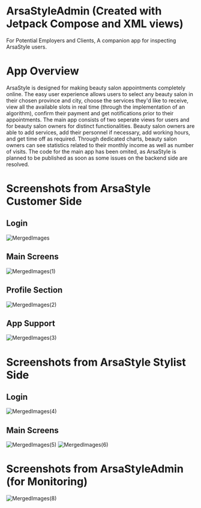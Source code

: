 # ArsaStyleAdmin (Created with Jetpack Compose and XML views)
 For Potential Employers and Clients, A companion app for inspecting ArsaStyle users.
 # App Overview
ArsaStyle is designed for making beauty salon appointments completely online. The easy user experience allows users to select any beauty salon in their chosen province and city, choose the services they'd like to receive, view all the available slots in real time (through the implementation of an algorithm), confirm their payment and get notifications prior to their appointments. 
The main app consists of two seperate views for users and for beauty salon owners for distinct functionalities. Beauty salon owners are able to add services, add their personnel if necessary, add working hours, and get time off as required. Through dedicated charts, beauty salon owners can see statistics related to their monthly income as well as number of visits.
The code for the main app has been omited, as ArsaStyle is planned to be published as soon as some issues on the backend side are resolved.
# Screenshots from ArsaStyle Customer Side
## Login
![MergedImages](https://github.com/SalmaKHD/ArsaStyleAdminApp/assets/110356574/90ae9d8d-a138-43da-9388-bcce10064fb1)

## Main Screens
![MergedImages(1)](https://github.com/SalmaKHD/ArsaStyleAdminApp/assets/110356574/df6cca3e-34d1-4a75-8aa0-e6524835010c)
## Profile Section
![MergedImages(2)](https://github.com/SalmaKHD/ArsaStyleAdminApp/assets/110356574/565567a3-f3b3-4aa2-ae72-d13396f1ff48)
## App Support
![MergedImages(3)](https://github.com/SalmaKHD/ArsaStyleAdminApp/assets/110356574/3d44d696-dcde-4d1b-a692-861cd2f1af6f)
# Screenshots from ArsaStyle Stylist Side
## Login
![MergedImages(4)](https://github.com/SalmaKHD/ArsaStyleAdminApp/assets/110356574/1cbf07cf-e17c-4090-9449-cf6988470fb4)
## Main Screens
![MergedImages(5)](https://github.com/SalmaKHD/ArsaStyleAdminApp/assets/110356574/55a17d3d-e8a0-4b26-947a-bc6074c78ffd)
![MergedImages(6)](https://github.com/SalmaKHD/ArsaStyleAdminApp/assets/110356574/9a569e09-81c0-49e3-98ab-963ab3e3b38c)
# Screenshots from ArsaStyleAdmin (for Monitoring)
![MergedImages(8)](https://github.com/SalmaKHD/ArsaStyleAdminApp/assets/110356574/71acae60-6a34-474c-b10b-31bb8e9afafb)




